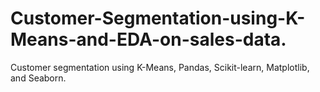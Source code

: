 # Customer-Segmentation-using-K-Means-and-EDA-on-sales-data.
Customer segmentation using K-Means, Pandas, Scikit-learn, Matplotlib, and Seaborn.
